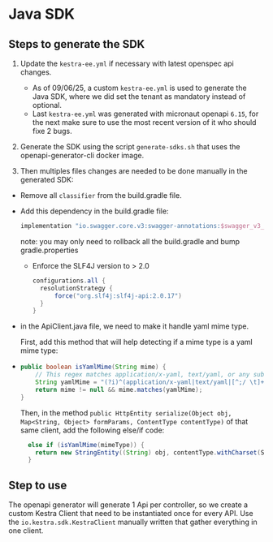 # Java SDK

## Steps to generate the SDK

1. Update the `kestra-ee.yml` if necessary with latest openspec api changes.

   - As of 09/06/25, a custom `kestra-ee.yml` is used to generate the Java SDK, where we did set the tenant as mandatory instead of optional.
   - Last `kestra-ee.yml` was generated with micronaut openapi `6.15`, for the next make sure to use the most recent version of it who should fixe 2 bugs.
2. Generate the SDK using the script `generate-sdks.sh` that uses the openapi-generator-cli docker image.

3. Then multiples files changes are needed to be done manually in the generated SDK:
  - Remove all `classifier` from the build.gradle file.
  - Add this dependency in the build.gradle file:
    ```groovy
    implementation "io.swagger.core.v3:swagger-annotations:$swagger_v3_annotations_version"
    ```
    note: you may only need to rollback all the build.gradle and bump gradle.properties
    - Enforce the SLF4J version to > 2.0
      ```groovy
      configurations.all {
        resolutionStrategy {
            force("org.slf4j:slf4j-api:2.0.17")
        }
      }
      ```
  - in the ApiClient.java file, we need to make it handle yaml mime type.

    First, add this method that will help detecting if a mime type is a yaml mime type:
  - ```java
    public boolean isYamlMime(String mime) {
        // This regex matches application/x-yaml, text/yaml, or any subtype like application/vnd.api+yaml
        String yamlMime = "(?i)^(application/x-yaml|text/yaml|[^;/ \t]+/[^;/ \t]+[+]yaml)[ \t]*(;.*)?$";
        return mime != null && mime.matches(yamlMime);
    }
    ```

    Then, in the method `public HttpEntity serialize(Object obj, Map<String, Object> formParams, ContentType contentType)` of that same client,
    add the following else/if code:
    ```java
      else if (isYamlMime(mimeType)) {
        return new StringEntity((String) obj, contentType.withCharset(StandardCharsets.UTF_8));
      }
      ```

## Step to use

The openapi generator will generate 1 Api per controller, so we create a custom Kestra Client that need to be instantiated once for every API.
Use the `io.kestra.sdk.KestraClient` manually written that gather everything in one client.